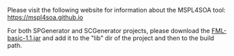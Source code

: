 Please visit the following website for information about the MSPL4SOA tool: https://mspl4soa.github.io

For both SPGenerator and SCGenerator projects, please download the [FML-basic-1.1.jar](https://drive.google.com/open?id=0B9gkIT4fZIlZbGxtTWFEd0J5a1E) and add it to the "lib" dir of the project and then to the build path.
